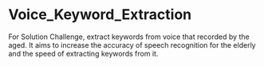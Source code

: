 # Voice_Keyword_Extraction
For Solution Challenge, extract keywords from voice that recorded by the aged. It aims to increase the accuracy of speech recognition for the elderly and the speed of extracting keywords from it.
